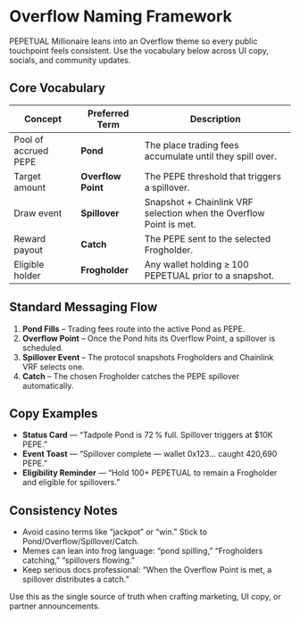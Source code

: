 # Overflow Naming Framework

PEPETUAL Millionaire leans into an Overflow theme so every public touchpoint feels consistent. Use the vocabulary below across UI copy, socials, and community updates.

## Core Vocabulary

| Concept | Preferred Term | Description |
| --- | --- | --- |
| Pool of accrued PEPE | **Pond** | The place trading fees accumulate until they spill over. |
| Target amount | **Overflow Point** | The PEPE threshold that triggers a spillover. |
| Draw event | **Spillover** | Snapshot + Chainlink VRF selection when the Overflow Point is met. |
| Reward payout | **Catch** | The PEPE sent to the selected Frogholder. |
| Eligible holder | **Frogholder** | Any wallet holding ≥ 100 PEPETUAL prior to a snapshot. |

## Standard Messaging Flow

1. **Pond Fills** – Trading fees route into the active Pond as PEPE.
2. **Overflow Point** – Once the Pond hits its Overflow Point, a spillover is scheduled.
3. **Spillover Event** – The protocol snapshots Frogholders and Chainlink VRF selects one.
4. **Catch** – The chosen Frogholder catches the PEPE spillover automatically.

## Copy Examples

- **Status Card** — “Tadpole Pond is 72 % full. Spillover triggers at $10K PEPE.”
- **Event Toast** — “Spillover complete — wallet 0x123… caught 420,690 PEPE.”
- **Eligibility Reminder** — “Hold 100+ PEPETUAL to remain a Frogholder and eligible for spillovers.”

## Consistency Notes

- Avoid casino terms like “jackpot” or “win.” Stick to Pond/Overflow/Spillover/Catch.
- Memes can lean into frog language: “pond spilling,” “Frogholders catching,” “spillovers flowing.”
- Keep serious docs professional: “When the Overflow Point is met, a spillover distributes a catch.”

Use this as the single source of truth when crafting marketing, UI copy, or partner announcements.
